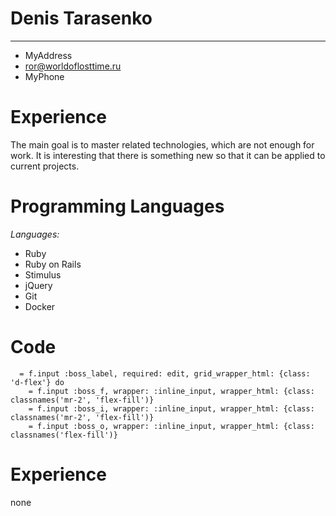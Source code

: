 Denis Tarasenko
===============

-----------------------
* MyAddress
* ror@worldoflosttime.ru
* MyPhone

Experience
==========

The main goal is to master related technologies, which are not enough for work. It is interesting that there is something new so that it can be applied to current projects.

Programming Languages
=====================

*Languages:*

* Ruby
* Ruby on Rails
* Stimulus
* jQuery
* Git
* Docker

Code
====

```
  = f.input :boss_label, required: edit, grid_wrapper_html: {class: 'd-flex'} do
    = f.input :boss_f, wrapper: :inline_input, wrapper_html: {class: classnames('mr-2', 'flex-fill')}
    = f.input :boss_i, wrapper: :inline_input, wrapper_html: {class: classnames('mr-2', 'flex-fill')}
    = f.input :boss_o, wrapper: :inline_input, wrapper_html: {class: classnames('flex-fill')}
```
    
Experience
==========
none
